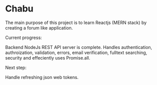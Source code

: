 # Chabu
The main purpose of this project is to learn Reactjs (MERN stack) by creating a forum like application. 

Current progress: 

Backend NodeJs REST API server is complete. Handles authentication, authroization, validation, errors, email verification,
fulltext searching, security and effeciently uses Promise.all.  

Next step: 

Handle refreshing json web tokens.

